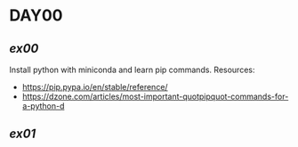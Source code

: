 # DAY00

## *ex00*
Install python with miniconda and learn pip commands. Resources:
- https://pip.pypa.io/en/stable/reference/
- https://dzone.com/articles/most-important-quotpipquot-commands-for-a-python-d
## *ex01*

